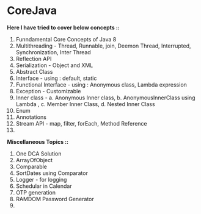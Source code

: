 # CoreJava

**Here I have tried to cover below concepts ::**

1. Funndamental Core Concepts of  Java 8
2. Multithreading - Thread, Runnable, join, Deemon Thread, Interrupted, Synchronization, Inter Thread 
3. Reflection API
4. Serialization - Object and XML
5. Abstract Class
6. Interface - using : default, static
7. Functional Interface - using : Anonymous class, Lambda expression  
8. Exception - Customizable
9. Inner class - 
                 a. Anonymous Inner class, 
                 b. AnonymousInnerClass using Lambda ,
                 c. Member Inner Class, 
                 d. Nested Inner Class
10. Enum 
11. Annotations
12. Stream API - map, filter, forEach, Method Reference
13.  


**Miscellaneous Topics ::**

1. One DCA Solution
2. ArrayOfObject
3. Comparable
4. SortDates using Comparator
5. Logger - for logging
6. Schedular in Calendar
7. OTP generation
8. RAMDOM Password Generator
9. 

